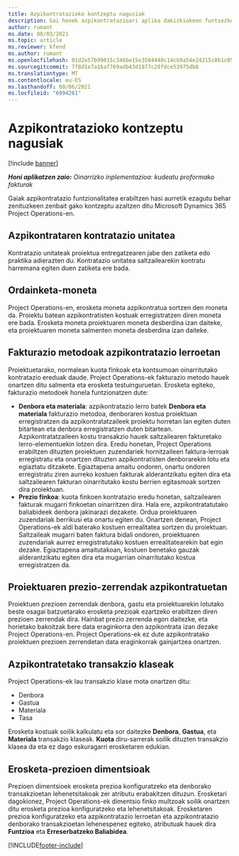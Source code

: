 ```yaml
---
title: Azpikontratazioko kontzeptu nagusiak
description: Gai honek azpikontratazioari aplika dakizkiokeen funtsezko kontzeptu batzuk azaltzen ditu Microsoft Dynamics 365 Project Operations-en.
author: rumant
ms.date: 08/03/2021
ms.topic: article
ms.reviewer: kfend
ms.author: rumant
ms.openlocfilehash: 01d2e57b99015c346be15e3504440c14cb9a54e24215c0b1c052c5112f4b940a
ms.sourcegitcommit: 7f8d1e7a16af769adb43d1877c28fdce53975db8
ms.translationtype: MT
ms.contentlocale: eu-ES
ms.lasthandoff: 08/06/2021
ms.locfileid: "6994261"
---
```

# <a name="key-concepts-in-subcontracting"></a>Azpikontratazioko kontzeptu nagusiak

[!include [banner](../../includes/dataverse-preview.md)]

_**Honi aplikatzen zaio:** Oinarrizko inplementazioa: kudeatu proformako fakturak_

Gaiak azpikontratazio funtzionalitatea erabiltzen hasi aurretik ezagutu behar zenituzkeen zenbait gako kontzeptu azaltzen ditu Microsoft Dynamics 365 Project Operations-en.

## <a name="contracting-unit-on-the-subcontract"></a>Azpikontrataren kontratazio unitatea

Kontratazio unitateak proiektua entregatzearen jabe den zatiketa edo praktika adierazten du. Kontratazio unitatea saltzailearekin kontratu harremana egiten duen zatiketa ere bada.

## <a name="purchase-currency"></a>Ordainketa-moneta

Project Operations-en, erosketa moneta azpikontratua sortzen den moneta da. Proiektu batean azpikontratisten kostuak erregistratzen diren moneta ere bada. Erosketa moneta proiektuaren moneta desberdina izan daiteke, eta proiektuaren moneta salmenten moneta desberdina izan daiteke.

## <a name="billing-methods-on-subcontract-lines"></a>Fakturazio metodoak azpikontratazio lerroetan

Proiektuetarako, normalean kuota finkoak eta kontsumoan oinarritutako kontratazio ereduak daude. Project Operations-ek fakturazio metodo hauek onartzen ditu salmenta eta erosketa testuinguruetan. Erosketa egiteko, fakturazio metodoek honela funtzionatzen dute:

- **Denbora eta materiala**: azpikontratazio lerro batek **Denbora eta materiala** fakturazio metodoa, denboraren kostua proiektuan erregistratzen da azpikontratatzaileek proiektu horretan lan egiten duten bitartean eta denbora erregistratzen duten bitartean. Azpikontratatzaileen kostu transakzio hauek saltzailearen fakturetako lerro-elementuekin lotzen dira. Eredu honetan, Project Operations erabiltzen dituzten proiektuen zuzendariek hornitzaileen faktura-lerroak erregistratu eta onartzen dituzten azpikontratisten denborarekin lotu eta egiaztatu ditzakete. Egiaztapena amaitu ondoren, onartu ondoren erregistratu ziren aurreko kostuen fakturak alderantzikatu egiten dira eta saltzailearen fakturan oinarritutako kostu berrien egitasmoak sortzen dira proiektuan.
- **Prezio finkoa**: kuota finkoen kontratazio eredu honetan, saltzailearen fakturak mugarri finkoetan oinarritzen dira. Hala ere, azpikontratatutako baliabideek denbora jakinarazi dezakete. Ordua proiektuaren zuzendariak berrikusi eta onartu egiten du. Onartzen denean, Project Operations-ek aldi baterako kostuen errealitatea sortzen du proiektuan. Saltzaileak mugarri baten faktura bidali ondoren, proiektuaren zuzendariak aurrez erregistratutako kostuen errealitatearekin bat egin dezake. Egiaztapena amaitutakoan, kostuen benetako gauzak alderantzikatu egiten dira eta mugarrian oinarritutako kostua erregistratzen da.

## <a name="project-price-lists-on-subcontracts"></a>Proiektuaren prezio-zerrendak azpikontratuetan

Proiektuen prezioen zerrendak denbora, gastu eta proiektuarekin lotutako beste osagai batzuetarako erosketa prezioak ezartzeko erabiltzen diren prezioen zerrendak dira. Hainbat prezio zerrenda egon daitezke, eta horietako bakoitzak bere data eraginkorra den azpikontrata izan dezake Project Operations-en. Project Operations-ek ez dute azpikontratako proiektuen prezioen zerrendetan data eraginkorrak gainjartzea onartzen.

## <a name="transaction-classes-on-subcontracts"></a>Azpikontratetako transakzio klaseak

Project Operations-ek lau transakzio klase mota onartzen ditu:

- Denbora
- Gastua
- Materiala
- Tasa

Erosketa kostuak soilik kalkulatu eta sor daitezke **Denbora**, **Gastua**, eta **Materiala** transakzio klaseak. **Kuota** diru-sarrerak soilik dituzten transakzio klasea da eta ez dago eskuragarri erosketaren edukian.

## <a name="purchase-pricing-dimensions"></a>Erosketa-prezioen dimentsioak

Prezioen dimentsioek erosketa prezioa konfiguratzeko eta denborako transakzioetan lehenetsitakoak zer atributu erabakitzen dituzun. Erosketari dagokionez, Project Operations-ek dimentsio finko multzoak soilik onartzen ditu erosketa prezioa konfiguratzeko eta lehenetsitakoak. Erosketaren prezioa konfiguratzeko eta azpikontratazio lerroetan eta azpikontratazio denborako transakzioetan lehenespenez egiteko, atributuak hauek dira **Funtzioa** eta **Erreserbatzeko Baliabidea**.

[!INCLUDE[footer-include](../../includes/footer-banner.md)]
